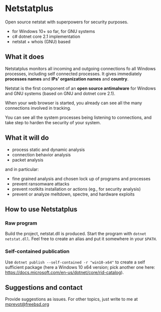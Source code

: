 # Netstatplus
Open source netstat with superpowers for security purposes.

- for Windows 10+ so far, for GNU systems
- c# dotnet core 2.1 implementation
- netstat + whois (GNU) based

## What it does

Netstatplus monitors all incoming and outgoing connections fo all Windows processes, including self connected processes.
It gives immediately **processes names** and **IPs' organization names** and **country**.

Netstat is the first component of an **open source antimalware** for Windows and GNU systems (based on GNU and dotnet core 2.1).

When your web browser is started, you already can see all the many connections involved in tracking.

You can see all the system processes being listening to connections, and take step to harden the security of your system.

## What it will do
- process static and dynamic analysis
- connection behavior analysis
- packet analysis

and in particular:
- fine grained analysis and chosen lock up of programs and processes 
- prevent ransomware attacks
- prevent rootkits installation or actions (eg., for security analysis)
- prevent or analyze meltdown, spectre, and hardware exploits

## How to use Netstatplus
### Raw program
Build the project, netstat.dll is produced.
Start the program with `dotnet netstat.dll`.
Feel free to create an alias and put it somewhere in your `$PATH`.
### Self-contained publication
Use `dotnet publish --self-contained -r "win10-x64"` to create a self sufficient package (here a Windows 10 x64 version; pick another one here: https://docs.microsoft.com/en-us/dotnet/core/rid-catalog).

## Suggestions and contact
Provide suggestions as issues. For other topics, just write to me at mprevot@freebsd.org
